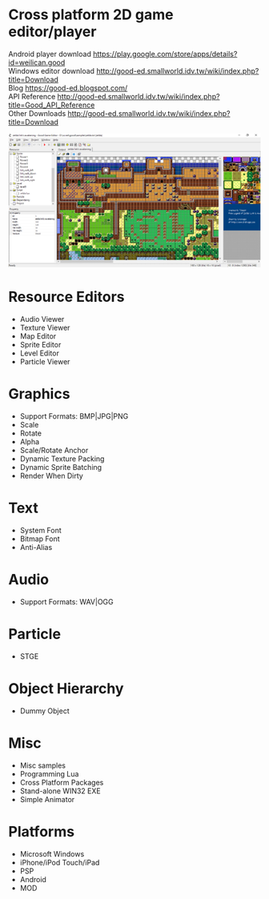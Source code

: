 # Cross platform 2D game editor/player

Android player download https://play.google.com/store/apps/details?id=weilican.good <br/>
Windows editor download http://good-ed.smallworld.idv.tw/wiki/index.php?title=Download <br/>
Blog https://good-ed.blogspot.com/ <br/>
API Reference http://good-ed.smallworld.idv.tw/wiki/index.php?title=Good_API_Reference <br/>
Other Downloads http://good-ed.smallworld.idv.tw/wiki/index.php?title=Download

![ed](gooded.png)

# Resource Editors
* Audio Viewer
* Texture Viewer
* Map Editor
* Sprite Editor
* Level Editor
* Particle Viewer

# Graphics
* Support Formats: BMP|JPG|PNG
* Scale
* Rotate
* Alpha
* Scale/Rotate Anchor
* Dynamic Texture Packing
* Dynamic Sprite Batching
* Render When Dirty

# Text
* System Font
* Bitmap Font
* Anti-Alias

# Audio
* Support Formats: WAV|OGG

# Particle
* STGE

# Object Hierarchy
* Dummy Object

# Misc
* Misc samples
* Programming Lua
* Cross Platform Packages
* Stand-alone WIN32 EXE
* Simple Animator

# Platforms
* Microsoft Windows
* iPhone/iPod Touch/iPad
* PSP
* Android
* MOD
